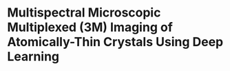 # Multispectral Microscopic Multiplexed (3M) Imaging of Atomically-Thin Crystals Using Deep Learning
